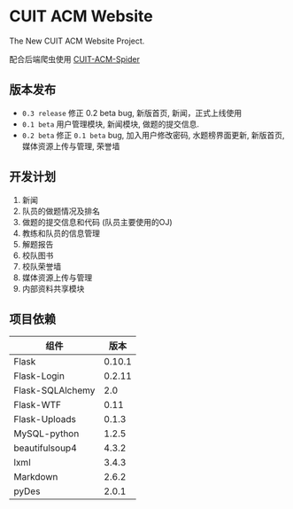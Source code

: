 # CUIT ACM Website

The New CUIT ACM Website Project.

配合后端爬虫使用 [CUIT-ACM-Spider](https://github.com/Raynxxx/CUIT-ACM-Spider)

## 版本发布
* `0.3 release` 修正 0.2 beta bug, 新版首页, 新闻，正式上线使用
* `0.1 beta` 用户管理模块, 新闻模块, 做题的提交信息.
* `0.2 beta` 修正 `0.1 beta` bug, 加入用户修改密码, 水题榜界面更新, 新版首页, 媒体资源上传与管理, 荣誉墙

## 开发计划
1. 新闻
2. 队员的做题情况及排名
3. 做题的提交信息和代码 (队员主要使用的OJ)
4. 教练和队员的信息管理
5. 解题报告
6. 校队图书
7. 校队荣誉墙
8. 媒体资源上传与管理
9. 内部资料共享模块

## 项目依赖
|组件|版本|
|----|----|
|Flask|0.10.1|
|Flask-Login|0.2.11|
|Flask-SQLAlchemy|2.0|
|Flask-WTF|0.11|
|Flask-Uploads|0.1.3|
|MySQL-python|1.2.5|
|beautifulsoup4|4.3.2|
|lxml|3.4.3|
|Markdown|2.6.2|
|pyDes|2.0.1|
